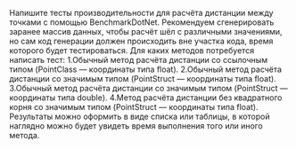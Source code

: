 ﻿Напишите тесты производительности для расчёта дистанции между точками с помощью BenchmarkDotNet. Рекомендуем сгенерировать заранее массив данных, 
чтобы расчёт шёл с различными значениями, но сам код генерации должен происходить вне участка кода, время которого будет тестироваться.
Для каких методов потребуется написать тест:
1.Обычный метод расчёта дистанции со ссылочным типом (PointClass — координаты типа float).
2.Обычный метод расчёта дистанции со значимым типом (PointStruct — координаты типа float).
3.Обычный метод расчёта дистанции со значимым типом (PointStruct — координаты типа double).
4.Метод расчёта дистанции без квадратного корня со значимым типом (PointStruct — координаты типа float).
Результаты можно оформить в виде списка или таблицы, в которой наглядно можно будет увидеть время выполнения того или иного метода.

